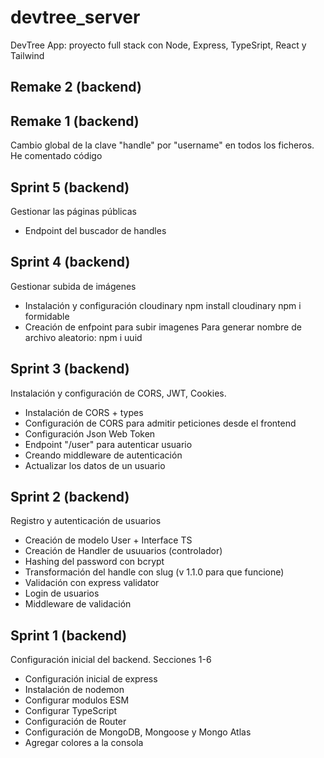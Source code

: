 # devtree_server

DevTree App: proyecto full stack con Node, Express, TypeSript, React y Tailwind

## Remake 2 (backend)



## Remake 1 (backend)

Cambio global de la clave "handle" por "username" en todos los ficheros.
He comentado código

## Sprint 5 (backend)

Gestionar las páginas públicas

* Endpoint del buscador de handles

## Sprint 4 (backend)

Gestionar subida de imágenes

* Instalación y configuración cloudinary
npm install cloudinary
npm i formidable
* Creación de enfpoint para subir imagenes
Para generar nombre de archivo aleatorio: npm i uuid


## Sprint 3 (backend)

Instalación y configuración de CORS, JWT, Cookies.

* Instalación de CORS + types
* Configuración de CORS para admitir peticiones desde el frontend
* Configuración Json Web Token
* Endpoint "/user" para autenticar usuario
* Creando middleware de autenticación
* Actualizar los datos de un usuario

## Sprint 2 (backend)

Registro y autenticación de usuarios

* Creación de modelo User + Interface TS
* Creación de Handler de usuuarios (controlador)
* Hashing del password con bcrypt
* Transformación del handle con slug (v 1.1.0 para que funcione)
* Validación con express validator
* Login de usuarios
* Middleware de validación


## Sprint 1 (backend)

Configuración inicial del backend.
Secciones 1-6

* Configuración inicial de express
* Instalación de nodemon
* Configurar modulos ESM
* Configurar TypeScript
* Configuración de Router
* Configuración de MongoDB, Mongoose y Mongo Atlas
* Agregar colores a la consola
